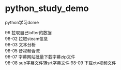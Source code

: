 # python_study_demo
python学习dome  

99 拉取自己lofter的数据  
98-02 拉取steam信息  
98-03 文本分析  
98-05 音视频合流  
98-07 字幕网站批量下载字幕zip文件  
98-08 sub字幕文件转srt字幕文件
98-09 下载ctv视频文件